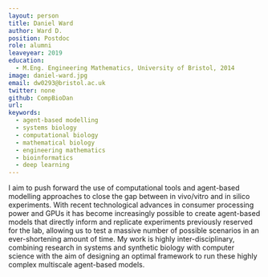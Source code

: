 ```yaml
---
layout: person
title: Daniel Ward
author: Ward D.
position: Postdoc
role: alumni
leaveyear: 2019
education:
  - M.Eng. Engineering Mathematics, University of Bristol, 2014
image: daniel-ward.jpg
email: dw0293@bristol.ac.uk
twitter: none
github: CompBioDan
url:
keywords:
  - agent-based modelling
  - systems biology
  - computational biology
  - mathematical biology 
  - engineering mathematics
  - bioinformatics
  - deep learning 
---
```

I aim to push forward the use of computational tools and agent-based modelling approaches to close the gap between in vivo/vitro and in silico experiments. With recent technological advances in consumer processing power and GPUs it has become increasingly possible to create agent-based models that directly inform and replicate experiments previously reserved for the lab, allowing us to test a massive number of possible scenarios in an ever-shortening amount of time. My work is highly inter-disciplinary, combining research in systems and synthetic biology with computer science with the aim of designing an optimal framework to run these highly complex multiscale agent-based models.
